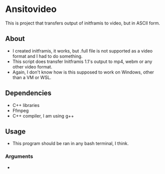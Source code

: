 # Ansitovideo
This is project that transfers output of initframis to video, but in ASCII form.
## About 
- I created initframis, it works, but .full file is not supported as a video format and I had to do something.
- This script does transfer Initframis 1.1's output to mp4, webm or any other video format.
- Again, I don't know how is this supposed to work on Windows, other than a VM or WSL.
## Dependencies
- C++ libraries
- Ffmpeg
- C++ compiler, I am using g++
## Usage
- This program should be ran in any bash terminal, I think.
### Arguments
-
